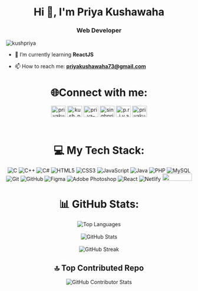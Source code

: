 
<!-- <p align="Middle"> <a href="https://github.com/Kushpriya/github-profile-trophy"><img src="https://github-profile-trophy.vercel.app/?username=Kushpriya" alt="Kushpriya" /></a> </p>
<img align="right" alt="Coding" width="400" src="https://miro.medium.com/max/1400/1*qdAW1TjCN57h1lbuuzvchg.gif">
 -->
 
 <!-- Banner Image -->
<!--<img src="https://raw.githubusercontent.com/brunobritodev/awesome-github-stats/master/docs/banner.png" alt="kushpriya" />-->
<h1 align="center" >Hi 👋, I'm Priya Kushawaha</h1>
<h3 align="center">Web Developer</h3>
<!-- Profile Views -->
<p align="left">
  <img src="https://komarev.com/ghpvc/?username=kushpriya&label=Profile%20views&color=0e75b6&style=flat" alt="kushpriya" />
</p>
<!-- About Me -->
<!--<p align="center">
  <img align="right" alt="Coding" width="400" src="https://miro.medium.com/max/1400/1*qdAW1TjCN57h1lbuuzvchg.gif">
</p>-->

- 🌱 I’m currently learning **ReactJS**

- 📫 How to reach me: **priyakushawaha73@gmail.com**

<!-- Connect with Me -->
<h1 align="center">🌐Connect with me:</h1>
<p align="center">
<a href="https://www.hackerrank.com/priyakushawaha73" target="blank"><img align="center" src="https://raw.githubusercontent.com/rahuldkjain/github-profile-readme-generator/master/src/images/icons/Social/hackerrank.svg" alt="priyakushawaha73" height="30" width="40" /></a>
<a href="https://www.leetcode.com/kush_priya07" target="blank"><img align="center" src="https://raw.githubusercontent.com/rahuldkjain/github-profile-readme-generator/master/src/images/icons/Social/leet-code.svg" alt="kush_priya07" height="30" width="40" /></a>
<a href="https://www.linkedin.com/in/kushpriya/" target="blank"><img align="center" src="https://raw.githubusercontent.com/rahuldkjain/github-profile-readme-generator/master/src/images/icons/Social/linked-in-alt.svg" alt="priya-singh-97207b24a" height="30" width="40" /></a>
<a href="https://fb.com/singhpriya03" target="blank"><img align="center" src="https://raw.githubusercontent.com/rahuldkjain/github-profile-readme-generator/master/src/images/icons/Social/facebook.svg" alt="singhpriya03" height="30" width="40" /></a>
<a href="https://instagram.com/p.r.i.y.a__07" target="blank"><img align="center" src="https://raw.githubusercontent.com/rahuldkjain/github-profile-readme-generator/master/src/images/icons/Social/instagram.svg" alt="p.r.i.y.a__07" height="30" width="40" /></a>
<!-- <a href="https://twitter.com/kush_priya07" target="blank"><img align="center" src="https://raw.githubusercontent.com/rahuldkjain/github-profile-readme-generator/master/src/images/icons/Social/twitter.svg" alt="kush_priya07" height="30" width="40"/></a> -->
<a href="https://kaggle.com/priyakushawaha" target="blank"><img align="center" src="https://raw.githubusercontent.com/rahuldkjain/github-profile-readme-generator/master/src/images/icons/Social/kaggle.svg" alt="priyakushawaha" height="30" width="40" /></a>
</p><br>

<!-- Languages and Tools -->
<h1 align="center">💻 My Tech Stack:</h1>
<p align="center">
   <img class="badge" src="https://img.shields.io/badge/c-%2300599C.svg?style=flat&logo=c&logoColor=white" alt="C" />
   <img class="badge" src="https://img.shields.io/badge/c++-%2300599C.svg?style=flat&logo=c%2B%2B&logoColor=white" alt="C++" />
   <img class="badge" src="https://img.shields.io/badge/c%23-%23239120.svg?style=flat&logo=csharp&logoColor=white" alt="C#" />
   <img class="badge" src="https://img.shields.io/badge/html5-%23E34F26.svg?style=flat&logo=html5&logoColor=white" alt="HTML5" />
   <img class="badge" src="https://img.shields.io/badge/css-%231572B6.svg?style=flat&logo=css3&logoColor=white" alt="CSS3" />
   <img class="badge" src="https://img.shields.io/badge/javascript-%23323330.svg?style=flat&logo=javascript&logoColor=%23F7DF1E" alt="JavaScript" />
   <img class="badge" src="https://img.shields.io/badge/java-%23ED8B00.svg?style=flat&logo=openjdk&logoColor=white" alt="Java" />
   <img class="badge" src="https://img.shields.io/badge/php-%23777BB4.svg?style=flat&logo=php&logoColor=white" alt="PHP" />
   <img class="badge" src="https://img.shields.io/badge/mysql-4479A1.svg?style=flat&logo=mysql&logoColor=white" alt="MySQL" />
   <img class="badge" src="https://img.shields.io/badge/git-%23F05033.svg?style=flat&logo=git&logoColor=white" alt="Git" />
   <img class="badge" src="https://img.shields.io/badge/github-%23121011.svg?style=flat&logo=github&logoColor=white" alt="GitHub" />
   <img class="badge" src="https://img.shields.io/badge/figma-%23F24E1E.svg?style=flat&logo=figma&logoColor=white" alt="Figma" />
   <img class="badge" src="https://img.shields.io/badge/adobe%20photoshop-%2331A8FF.svg?style=flat&logo=adobe%20photoshop&logoColor=white" alt="Adobe Photoshop" />
   <img class="badge" src="https://img.shields.io/badge/react-%2320232a.svg?style=flat&logo=react&logoColor=%2361DAFB" alt="React" />
   <img class="badge" src="https://img.shields.io/badge/netlify-%23000000.svg?style=flat&logo=netlify&logoColor=#00C7B7" alt="Netlify" />
   <img src="http://img.shields.io/badge/-VS%20Code-007ACC?style=flat&logo=visual%20studio%20code&logoColor=white" width="80" height="20" >
</p>

<!-- GitHub Stats -->
<h1 align="center">📊 GitHub Stats:</h1>
 <p align="center" margin="50px">
    <img src="https://github-readme-stats.vercel.app/api/top-langs/?username=kushpriya&theme=nightowl&hide_border=false&include_all_commits=true&count_private=true&layout=compact" alt="Top Languages" /><br/><br>
    <img src="https://github-readme-stats.vercel.app/api?username=kushpriya&theme=nightowl&hide_border=false&include_all_commits=true&count_private=true" alt="GitHub Stats" /><br/><br>
    <img src="https://github-readme-streak-stats.herokuapp.com/?user=kushpriya&theme=nightowl&hide_border=false" alt="GitHub Streak" />
 </p>

<!--
## 🏆 GitHub Trophies
![](https://github-profile-trophy.vercel.app/?username=kushpriya&theme=radical&no-frame=false&no-bg=false&margin-w=4)-->
<h2 align="center">🔝 Top Contributed Repo</h2>
<p align="center">
 <img src="https://github-contributor-stats.vercel.app/api?username=kushpriya&limit=5&theme=tokyonight&combine_all_yearly_contributions=true" alt="GitHub Contributor Stats" />
</p>

